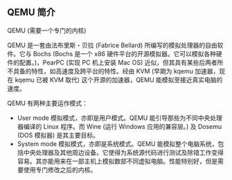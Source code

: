 

## QEMU 简介

QEMU (需要一个专门的内核) 

QEMU 是一套由法布里斯・贝拉 (Fabrice Bellard) 所编写的模拟处理器的自由软件。它与 Bochs (Bochs 是一个 x86 硬件平台的开源模拟器。它可以模拟各种硬件的配置。)，PearPC (实现 PC 机上安装 Mac OS) 近似，但其具有某些后两者所不具备的特性，如高速度及跨平台的特性。经由 KVM (早期为 kqemu 加速器，现在 kqemu 已被 KVM 取代) 这个开源的加速器，QEMU 能模拟至接近真实电脑的速度。

QEMU 有两种主要运作模式：

- User mode 模拟模式，亦即是用户模式。QEMU 能引导那些为不同中央处理器编译的 Linux 程序。而 Wine (运行 Windows 应用的兼容层。) 及 Dosemu (DOS 模拟器) 是其主要目标。
- System mode 模拟模式，亦即是系统模式。QEMU 能模拟整个电脑系统，包括中央处理器及其他周边设备。它使得为系统源代码进行测试及除错工作变得容易。其亦能用来在一部主机上模拟数部不同虚拟电脑。性能特别好，但是需要使用专门修改之后的内核。　　
